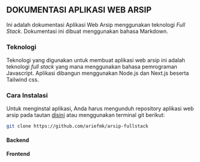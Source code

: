 ## DOKUMENTASI APLIKASI WEB ARSIP

Ini adalah dokumentasi Aplikasi Web Arsip menggunakan teknologi *Full Stack*. Dokumentasi ini dibuat menggunakan bahasa Markdown.

### Teknologi

Teknologi yang digunakan untuk membuat aplikasi web arsip ini adalah teknologi *full stack* yang mana menggunakan bahasa pemrograman Javascript. Aplikasi dibangun menggunakan Node.js dan Next.js beserta Tailwind css.

### Cara Instalasi

Untuk menginstal aplikasi, Anda harus mengunduh repository aplikasi web arsip pada tautan [disini](https://github.com/ariefmk/arsip-fullstack) atau menggunakan terminal git berikut:

```bash
git clone https://github.com/ariefmk/arsip-fullstack
```

#### Backend
#### Frontend
